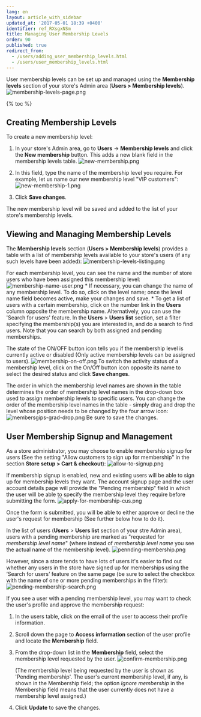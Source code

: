 ```yaml
---
lang: en
layout: article_with_sidebar
updated_at: '2017-05-01 18:39 +0400'
identifier: ref_RXsgxNSm
title: Managing User Membership Levels
order: 90
published: true
redirect_from:
  - /users/adding_user_membership_levels.html
  - /users/user_membership_levels.html
---
```

User membership levels can be set up and managed using the **Membership levels** section of your store's Admin area (**Users > Membership levels**). 
![membership-levels-page.png]({{site.baseurl}}/attachments/ref_RXsgxNSm/membership-levels-page.png)

{% toc %}

## Creating Membership Levels

To create a new membership level:
1.  In your store's Admin area, go to **Users** -> **Membership levels** and click the **New membership** button. This adds a new blank field in the membership levels table.
    ![new-membership.png]({{site.baseurl}}/attachments/ref_RXsgxNSm/new-membership.png)

2.  In this field, type the name of the membership level you require. For example, let us name our new membership level "VIP customers":
    ![new-membership-1.png]({{site.baseurl}}/attachments/ref_RXsgxNSm/new-membership-1.png)

3.  Click **Save changes**.
    
The new membership level will be saved and added to the list of your store's membership levels.

## Viewing and Managing Membership Levels

The **Membership levels** section (**Users > Membership levels**) provides a table with a list of membership levels available to your store's users (if any such levels have been added):
    ![membership-levels-listing.png]({{site.baseurl}}/attachments/ref_RXsgxNSm/membership-levels-listing.png)
     
For each membership level, you can see the name and the number of store users who have been assigned this membership level:
    ![membership-name-user.png]({{site.baseurl}}/attachments/ref_RXsgxNSm/membership-name-user.png)
    * If necessary, you can change the name of any membership level. To do so, click on the level name; once the level name field becomes active, make your changes and save.
    * To get a list of users with a certain membership, click on the number link in the **Users** column opposite the membership name.
      Alternatively, you can use the 'Search for users' feature. In the **Users** > **Users list** section, set a filter specifying the membership(s) you are interested in, and do a search to find users. Note that you can search by both assigned and pending memberships.

The state of the ON/OFF button icon tells you if the membership level is currently active or disabled (Only active membership levels can be assigned to users).
    ![membership-on-off.png]({{site.baseurl}}/attachments/ref_RXsgxNSm/membership-on-off.png)
    To switch the activity status of a membership level, click on the On/Off button icon opposite its name to select the desired status and click **Save changes**.
    
The order in which the membership level names are shown in the table determines the order of membership level names in the drop-down box used to assign membership levels to specific users. You can change the order of the membership level names in the table - simply drag and drop the level whose position needs to be changed by the four arrow icon:
    ![membersgips-grad-drop.png]({{site.baseurl}}/attachments/ref_RXsgxNSm/membersgips-grad-drop.png)
    Be sure to save the changes.
   

## User Membership Signup and Management

As a store administrator, you may choose to enable membership signup for users (See the setting "Allow customers to sign up for membership" in the section **Store setup > Cart & checkout**):
    ![allow-to-signup.png]({{site.baseurl}}/attachments/ref_RXsgxNSm/allow-to-signup.png)

If membership signup is enabled, new and existing users will be able to sign up for membership levels they want. The account signup page and the user account details page will provide the "Pending membership" field in which the user will be able to specify the membership level they require before submitting the form. 
    ![apply-for-membership-cus.png]({{site.baseurl}}/attachments/ref_RXsgxNSm/apply-for-membership-cus.png)

Once the form is submitted, you will be able to either approve or decline the user's request for membership (See further below how to do it).

In the list of users (**Users** > **Users list** section of your stre Admin area), users with a pending membership are marked as "requested for _membership level name_" (where instead of _membership level name_ you see the actual name of the membership level).
   ![pennding-membership.png]({{site.baseurl}}/attachments/ref_RXsgxNSm/pennding-membership.png) 

However, since a store tends to have lots of users it's easier to find out whether any users in the store have signed up for memberships using the ‘Search for users’ feature on the same page (be sure to select the checkbox with the name of one or more pending memberships in the filter):
   ![pending-membership-search.png]({{site.baseurl}}/attachments/ref_RXsgxNSm/pending-membership-search.png)

If you see a user with a pending membership level, you may want to check the user's profile and approve the membership request: 

   1.  In the users table, click on the email of the user to access their profile information.
    
   2.  Scroll down the page to **Access information** section of the user profile and locate the **Membership** field.
    
   3.  From the drop-down list in the **Membership** field, select the membership level requested by the user.
       ![confirm-membership.png]({{site.baseurl}}/attachments/ref_RXsgxNSm/confirm-membership.png)
        
        (The membership level being requested by the user is shown as 'Pending membership'. The user's current membership level, if any, is shown in the Membership field; the option _Ignore membership_ in the Membership field means that the user currently does not have a membership level assigned.)
   
   4.  Click **Update** to save the changes.
